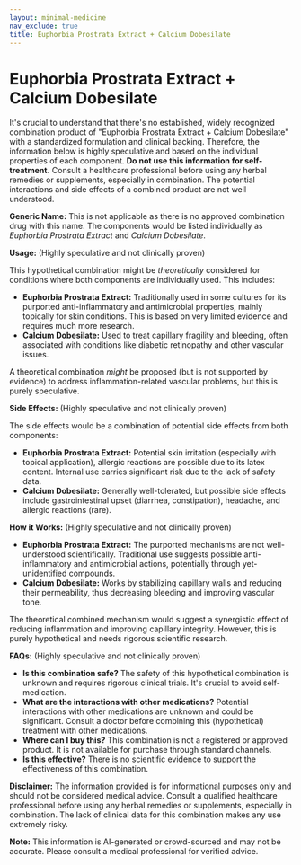 ```yaml
---
layout: minimal-medicine
nav_exclude: true
title: Euphorbia Prostrata Extract + Calcium Dobesilate
---
```


# Euphorbia Prostrata Extract + Calcium Dobesilate

It's crucial to understand that there's no established, widely recognized combination product of "Euphorbia Prostrata Extract + Calcium Dobesilate" with a standardized formulation and clinical backing.  Therefore, the information below is highly speculative and based on the individual properties of each component.  **Do not use this information for self-treatment.** Consult a healthcare professional before using any herbal remedies or supplements, especially in combination.  The potential interactions and side effects of a combined product are not well understood.

**Generic Name:**  This is not applicable as there is no approved combination drug with this name.  The components would be listed individually as *Euphorbia Prostrata Extract* and *Calcium Dobesilate*.


**Usage:** (Highly speculative and not clinically proven)

This hypothetical combination might be *theoretically* considered for conditions where both components are individually used. This includes:

* **Euphorbia Prostrata Extract:**  Traditionally used in some cultures for its purported anti-inflammatory and antimicrobial properties, mainly topically for skin conditions.  This is based on very limited evidence and requires much more research.
* **Calcium Dobesilate:**  Used to treat capillary fragility and bleeding, often associated with conditions like diabetic retinopathy and other vascular issues.

A theoretical combination *might* be proposed (but is not supported by evidence) to address inflammation-related vascular problems, but this is purely speculative.


**Side Effects:** (Highly speculative and not clinically proven)

The side effects would be a combination of potential side effects from both components:

* **Euphorbia Prostrata Extract:**  Potential skin irritation (especially with topical application), allergic reactions are possible due to its latex content. Internal use carries significant risk due to the lack of safety data.
* **Calcium Dobesilate:**  Generally well-tolerated, but possible side effects include gastrointestinal upset (diarrhea, constipation), headache, and allergic reactions (rare).


**How it Works:** (Highly speculative and not clinically proven)

* **Euphorbia Prostrata Extract:** The purported mechanisms are not well-understood scientifically.  Traditional use suggests possible anti-inflammatory and antimicrobial actions, potentially through yet-unidentified compounds.
* **Calcium Dobesilate:** Works by stabilizing capillary walls and reducing their permeability, thus decreasing bleeding and improving vascular tone.

The theoretical combined mechanism would suggest a synergistic effect of reducing inflammation and improving capillary integrity.  However, this is purely hypothetical and needs rigorous scientific research.


**FAQs:** (Highly speculative and not clinically proven)

* **Is this combination safe?**  The safety of this hypothetical combination is unknown and requires rigorous clinical trials.  It's crucial to avoid self-medication.
* **What are the interactions with other medications?**  Potential interactions with other medications are unknown and could be significant.  Consult a doctor before combining this (hypothetical) treatment with other medications.
* **Where can I buy this?** This combination is not a registered or approved product.  It is not available for purchase through standard channels.
* **Is this effective?**  There is no scientific evidence to support the effectiveness of this combination.


**Disclaimer:** The information provided is for informational purposes only and should not be considered medical advice. Consult a qualified healthcare professional before using any herbal remedies or supplements, especially in combination.  The lack of clinical data for this combination makes any use extremely risky.


**Note:** This information is AI-generated or crowd-sourced and may not be accurate. Please consult a medical professional for verified advice.